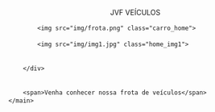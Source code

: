 <main class="conteudo">
		<div>
			<center>
				<p> JVF VEÍCULOS</p>
			</center>
			
			<img src="img/frota.png" class="carro_home">

			<img src="img/img1.jpg" class="home_img1">


		</div>


		<span>Venha conhecer nossa frota de veículos</span>
	</main>